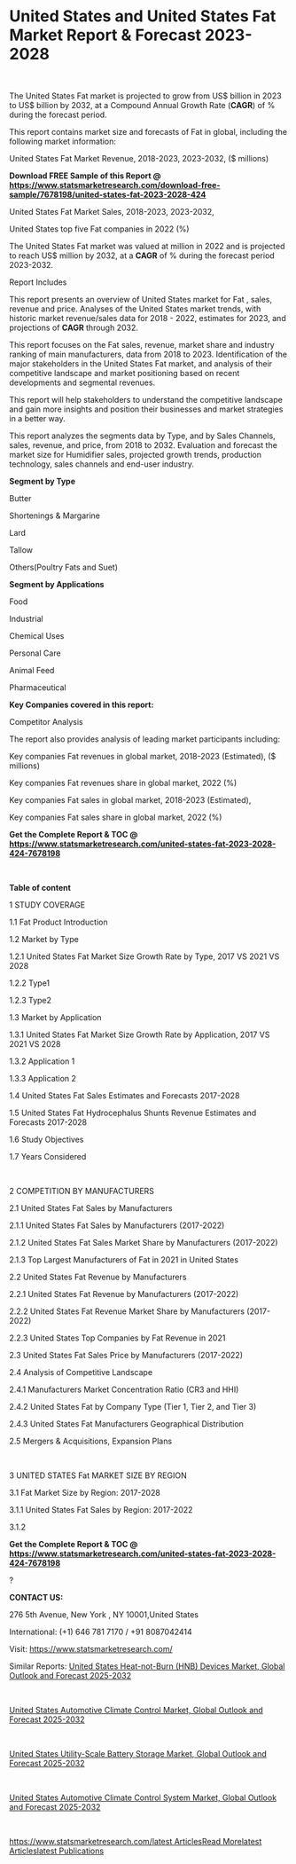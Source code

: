 <h1>United States and United States Fat Market Report & Forecast 2023-2028</h1><br/><p>The United States Fat market is projected to grow from US$ billion in 2023 to US$ billion by 2032, at a Compound Annual Growth Rate (<strong>CAGR</strong>) of % during the forecast period.</p>
 
 
 
 <p>This report contains market size and forecasts of Fat in global, including the following market information:</p>
 
 
 
 <p>United States Fat Market Revenue, 2018-2023, 2023-2032, ($ millions)</p>
 
 
 
 <p><strong>Download FREE Sample of this Report @ <a href="https://www.statsmarketresearch.com/download-free-sample/7678198/united-states-fat-2023-2028-424">https://www.statsmarketresearch.com/download-free-sample/7678198/united-states-fat-2023-2028-424</a></strong></p>
 
 
 
 <p>United States Fat Market Sales, 2018-2023, 2023-2032,</p>
 
 
 
 <p>United States top five Fat companies in 2022 (%)</p>
 
 
 
 <p>The United States Fat market was valued at million in 2022 and is projected to reach US$ million by 2032, at a <strong>CAGR</strong> of % during the forecast period 2023-2032.</p>
 
 
 
 <p>Report Includes</p>
 
 
 
 <p>This report presents an overview of United States market for Fat , sales, revenue and price. Analyses of the United States market trends, with historic market revenue/sales data for 2018 - 2022, estimates for 2023, and projections of <strong>CAGR</strong> through 2032.</p>
 
 
 
 <p>This report focuses on the Fat sales, revenue, market share and industry ranking of main manufacturers, data from 2018 to 2023. Identification of the major stakeholders in the United States Fat market, and analysis of their competitive landscape and market positioning based on recent developments and segmental revenues.</p>
 
 
 
 <p>This report will help stakeholders to understand the competitive landscape and gain more insights and position their businesses and market strategies in a better way.</p>
 
 
 
 <p>This report analyzes the segments data by Type, and by Sales Channels, sales, revenue, and price, from 2018 to 2032. Evaluation and forecast the market size for Humidifier sales, projected growth trends, production technology, sales channels and end-user industry.</p>
 
 
 
 <p><strong>Segment by Type</strong></p>
 
 
 
 <p>Butter</p>
 
 
 
 <p>Shortenings & Margarine</p>
 
 
 
 <p>Lard</p>
 
 
 
 <p>Tallow</p>
 
 
 
 <p>Others(Poultry Fats and Suet)</p>
 
 
 
 <p><strong>Segment <strong><strong>by Applications</strong></strong></strong></p>
 
 
 
 <p>Food</p>
 
 
 
 <p>Industrial</p>
 
 
 
 <p>Chemical Uses</p>
 
 
 
 <p>Personal Care</p>
 
 
 
 <p>Animal Feed</p>
 
 
 
 <p>Pharmaceutical</p>
 
 
 
 <p><strong>Key Companies covered in this report:</strong></p>
 
 
 
 <p>Competitor Analysis</p>
 
 
 
 <p>The report also provides analysis of leading market participants including:</p>
 
 
 
 <p>Key companies Fat revenues in global market, 2018-2023 (Estimated), ($ millions)</p>
 
 
 
 <p>Key companies Fat revenues share in global market, 2022 (%)</p>
 
 
 
 <p>Key companies Fat sales in global market, 2018-2023 (Estimated),</p>
 
 
 
 <p>Key companies Fat sales share in global market, 2022 (%)</p>
 
 
 
 <div><b>Get the Complete Report & TOC @ <a href="https://www.statsmarketresearch.com/united-states-fat-2023-2028-424-7678198">https://www.statsmarketresearch.com/united-states-fat-2023-2028-424-7678198</a></b></div>
 
 
 
 <p><br />
 
 <b>Table of content</b></p>
 
 
 
 <p>1 STUDY COVERAGE<br />
 
 1.1 Fat Product Introduction<br />
 
 1.2 Market by Type<br />
 
 1.2.1 United States Fat Market Size Growth Rate by Type, 2017 VS 2021 VS 2028<br />
 
 1.2.2 Type1<br />
 
 1.2.3 Type2<br />
 
 1.3 Market by Application<br />
 
 1.3.1 United States Fat Market Size Growth Rate by Application, 2017 VS 2021 VS 2028<br />
 
 1.3.2 Application 1<br />
 
 1.3.3 Application 2<br />
 
 1.4 United States Fat Sales Estimates and Forecasts 2017-2028<br />
 
 1.5 United States Fat Hydrocephalus Shunts Revenue Estimates and Forecasts 2017-2028<br />
 
 1.6 Study Objectives<br />
 
 1.7 Years Considered<br />
 
 <br />
 
 2 COMPETITION BY MANUFACTURERS<br />
 
 2.1 United States Fat Sales by Manufacturers<br />
 
 2.1.1 United States Fat Sales by Manufacturers (2017-2022)<br />
 
 2.1.2 United States Fat Sales Market Share by Manufacturers (2017-2022)<br />
 
 2.1.3 Top Largest Manufacturers of Fat in 2021 in United States<br />
 
 2.2 United States Fat Revenue by Manufacturers<br />
 
 2.2.1 United States Fat Revenue by Manufacturers (2017-2022)<br />
 
 2.2.2 United States Fat Revenue Market Share by Manufacturers (2017-2022)<br />
 
 2.2.3 United States Top Companies by Fat Revenue in 2021<br />
 
 2.3 United States Fat Sales Price by Manufacturers (2017-2022)<br />
 
 2.4 Analysis of Competitive Landscape<br />
 
 2.4.1 Manufacturers Market Concentration Ratio (CR3 and HHI)<br />
 
 2.4.2 United States Fat by Company Type (Tier 1, Tier 2, and Tier 3)<br />
 
 2.4.3 United States Fat Manufacturers Geographical Distribution<br />
 
 2.5 Mergers & Acquisitions, Expansion Plans<br />
 
 <br />
 
 3 UNITED STATES Fat MARKET SIZE BY REGION<br />
 
 3.1 Fat Market Size by Region: 2017-2028<br />
 
 3.1.1 United States Fat Sales by Region: 2017-2022<br />
 
 3.1.2</p>
 
 
 
 <div><b>Get the Complete Report & TOC @ <a href="https://www.statsmarketresearch.com/united-states-fat-2023-2028-424-7678198">https://www.statsmarketresearch.com/united-states-fat-2023-2028-424-7678198</a></b></div>
 
 
 
 <p>? </p>
 
 
 
 <p><b>CONTACT US:</b><br />
 
 276 5th Avenue, New York , NY 10001,United States<br />
 
 International: (+1) 646 781 7170 / +91 8087042414<br />
 
 Visit: <a href="https://www.statsmarketresearch.com/">https://www.statsmarketresearch.com/</a><br />
 
 Similar Reports: <a href="https://www.statsmarketresearch.com/united-states-fat-2023-2028-424-7678198">United States Heat-not-Burn (HNB) Devices Market, Global Outlook and Forecast 2025-2032</a><br />
 
 <br />
 
 <a href="https://www.statsmarketresearch.com/united-states-fat-2023-2028-424-7678198">United States Automotive Climate Control Market, Global Outlook and Forecast 2025-2032</a><br />
 
 <br />
 
 <a href="https://www.statsmarketresearch.com/united-states-fat-2023-2028-424-7678198">United States Utility-Scale Battery Storage Market, Global Outlook and Forecast 2025-2032</a><br />
 
 <br />
 
 <a href="https://www.statsmarketresearch.com/united-states-fat-2023-2028-424-7678198">United States Automotive Climate Control System Market, Global Outlook and Forecast 2025-2032</a><br />
 
 <br />
 
 <a href="https://gyeongbokgung.com">https://www.statsmarketresearch.com/</a><a href="https://hallyeomaritime.com">latest Articles</a><a href="https://jingwansa.com">Read More</a><a href="https://nguoiviet.jp/">latest Articles</a><a href="https://www.intelmarketresearch.com/">latest Publications</a></p>